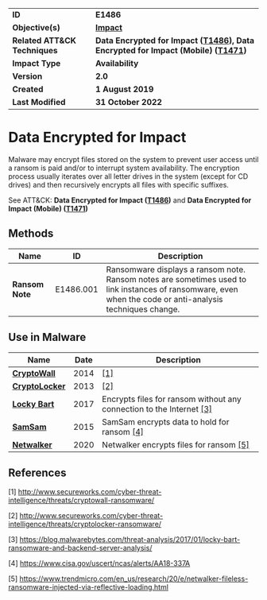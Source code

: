 <table>
<tr>
<td><b>ID</b></td>
<td><b>E1486</b></td>
</tr>
<tr>
<td><b>Objective(s)</b></td>
<td><b><a href="../impact">Impact</a></b></td>
</tr>
<tr>
<td><b>Related ATT&CK Techniques</b></td>
<td><b>Data Encrypted for Impact (<a href="https://attack.mitre.org/techniques/T1486/">T1486</a>), Data Encrypted for Impact (Mobile) (<a href="https://attack.mitre.org/techniques/T1471/">T1471</a>) </b></td>
</tr>
<tr>
<td><b>Impact Type</b></td>
<td><b>Availability</b></td>
</tr>
<tr>
<td><b>Version</b></td>
<td><b>2.0</b></td>
</tr>
<tr>
<td><b>Created</b></td>
<td><b>1 August 2019</b></td>
</tr>
<tr>
<td><b>Last Modified</b></td>
<td><b>31 October 2022</b></td>
</tr>
</table>


# Data Encrypted for Impact 

Malware may encrypt files stored on the system to prevent user access until a ransom is paid and/or to interrupt system availability. The encryption process usually iterates over all letter drives in the system (except for CD drives) and then recursively encrypts all files with specific suffixes.

See ATT&CK: **Data Encrypted for Impact ([T1486](https://attack.mitre.org/techniques/T1486/))** and **Data Encrypted for Impact (Mobile) ([T1471](https://attack.mitre.org/techniques/T1471/))**

## Methods

|Name|ID|Description|
|---|---|---|
|**Ransom Note**|E1486.001|Ransomware displays a ransom note. Ransom notes are sometimes used to link instances of ransomware, even when the code or anti-analysis techniques change.|

## Use in Malware

|Name|Date|Description|
|---|---|---|
|[**CryptoWall**](../xample-malware/cryptowall.md)|2014|[[1]](#1)|
|[**CryptoLocker**](../xample-malware/cryptolocker.md)|2013|[[2]](#2)|
|[**Locky Bart**](../xample-malware/locky-bart.md)|2017|Encrypts files for ransom without any connection to the Internet [[3]](#3)|
|[**SamSam**](../xample-malware/samsam.md)|2015|SamSam encrypts data to hold for ransom [[4]](#4)|
|[**Netwalker**](../xample-malware/netwalker.md)|2020|Netwalker encrypts files for ransom [[5]](#5)|

## References

<a name="1">[1]</a> http://www.secureworks.com/cyber-threat-intelligence/threats/cryptowall-ransomware/

<a name="2">[2]</a> http://www.secureworks.com/cyber-threat-intelligence/threats/cryptolocker-ransomware/

<a name="3">[3]</a> https://blog.malwarebytes.com/threat-analysis/2017/01/locky-bart-ransomware-and-backend-server-analysis/

<a name="4">[4]</a> https://www.cisa.gov/uscert/ncas/alerts/AA18-337A

<a name="5">[5]</a> https://www.trendmicro.com/en_us/research/20/e/netwalker-fileless-ransomware-injected-via-reflective-loading.html
